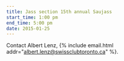 ```yaml
---
title: Jass section 15th annual Saujass
start_time: 1:00 pm
end_time: 5:00 pm
date: 2015-01-25
---
```


Contact Albert Lenz, {% include email.html
addr="albert.lenz@swissclubtoronto.ca" %}.

